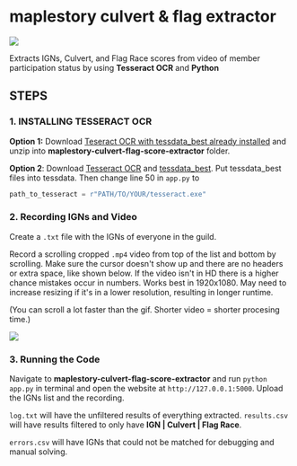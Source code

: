 # maplestory culvert & flag extractor

![](https://github.com/j3li/maplestory-culvert-flag-score-extractor/blob/main/cfscore.png)

Extracts IGNs, Culvert, and Flag Race scores from video of member participation status by using **Tesseract OCR** and **Python** 
## STEPS
### 1. INSTALLING TESSERACT OCR
**Option 1:** Download [Teseract OCR with tessdata_best already installed](https://www.dropbox.com/s/2m97m85bl8wsb18/Tesseract-OCR.zip?dl=0) and unzip into **maplestory-culvert-flag-score-extractor** folder.

**Option 2**: Download [Tesseract OCR](https://tesseract-ocr.github.io/tessdoc/Installation.html) and [tessdata_best](https://github.com/tesseract-ocr/tessdata_best). Put tessdata_best files into tessdata. Then change line 50 in `app.py` to 
```python
path_to_tesseract = r"PATH/TO/YOUR/tesseract.exe"
```

### 2. Recording IGNs and Video
Create a `.txt` file with the IGNs of everyone in the guild.

Record a scrolling cropped `.mp4` video from top of the list and bottom by scrolling. Make sure the cursor doesn't show up and there are no headers or extra space, like shown below. If the video isn't in HD there is a higher chance mistakes occur in numbers. Works best in 1920x1080. May need to increase resizing if it's in a lower resolution, resulting in longer runtime.

(You can scroll a lot faster than the gif. Shorter video = shorter procesing time.)

![](https://github.com/j3li/maplestory-culvert-flag-parser/blob/main/recording%20example.gif)

### 3. Running the Code
Navigate to **maplestory-culvert-flag-score-extractor** and run `python app.py` in terminal and open the website at `http://127.0.0.1:5000`. Upload the IGNs list and the recording.

`log.txt` will have the unfiltered results of everything extracted. `results.csv` will have results filtered to only have **IGN | Culvert | Flag Race**.

`errors.csv` will have IGNs that could not be matched for debugging and manual solving.

